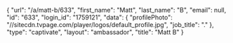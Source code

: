 {
    "url": "\/a\/matt-b\/633",
    "first_name": "Matt",
    "last_name": "B",
    "email": null,
    "id": "633",
    "login_id": "1759121",
    "data": {
        "profilePhoto": "\/\/sitecdn.tvpage.com\/player\/logos\/default_profile.jpg",
        "job_title": "."
    },
    "type": "captivate",
    "layout": "ambassador",
    "title": "Matt B"
}